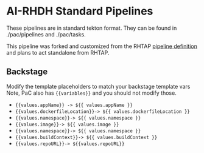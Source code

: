 # AI-RHDH Standard Pipelines

These pipelines are in standard tekton format.
They can be found in ./pac/pipelines and ./pac/tasks.

This pipeline was forked and customized from the RHTAP [pipeline definition](https://github.com/redhat-appstudio/tssc-sample-pipelines) and plans to act standalone from RHTAP.

## Backstage

Modify the template placeholders to match your backstage template vars
Note, PaC also has `{{variables}}` and you should not modify those.

   - `{{values.appName}} -> ${{ values.appName }}`
   - `{{values.dockerfileLocation}}-> ${{ values.dockerfileLocation }} `
   - `{{values.namespace}}-> ${{ values.namespace }} `
   - `{{values.image}}-> ${{ values.image }} `
   - `{{values.namespace}}-> ${{ values.namespace }} `
   - `{{values.buildContext}}-> ${{ values.buildContext }} `
   - `{{values.repoURL}}-> ${{values.repoURL}}`

